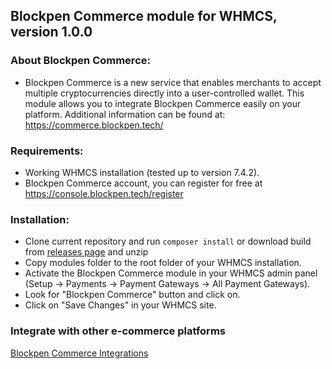 ## Blockpen Commerce module for WHMCS, version 1.0.0

### About Blockpen Commerce:
- Blockpen Commerce is a new service that enables merchants to accept multiple cryptocurrencies directly into a user-controlled wallet.
This module allows you to integrate Blockpen Commerce easily on your platform.
Additional information can be found at:
https://commerce.blockpen.tech/

### Requirements:
- Working WHMCS installation (tested up to version 7.4.2).
- Blockpen Commerce account, you can register for free at https://console.blockpen.tech/register

### Installation:
- Clone current repository and run `composer install` or download build from [releases page](https://github.com/blockpen/whmcs-payment-gateway/releases) and unzip
- Copy modules folder to the root folder of your WHMCS installation.
- Activate the Blockpen Commerce module in your WHMCS admin panel (Setup -> Payments -> Payment Gateways -> All Payment Gateways).
- Look for "Blockpen Commerce" button and click on.
- Click on "Save Changes" in your WHMCS site.

### Integrate with other e-commerce platforms
[Blockpen Commerce Integrations](https://commerce.blockpen.tech/plugins)